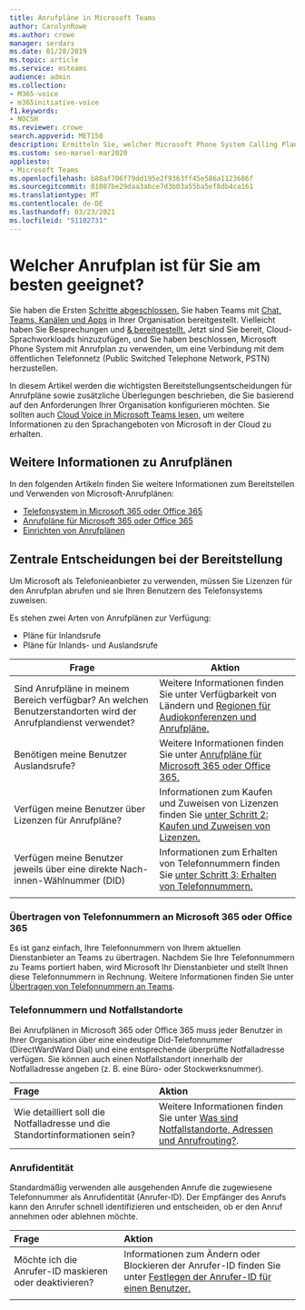 ```yaml
---
title: Anrufpläne in Microsoft Teams
author: CarolynRowe
ms.author: crowe
manager: serdars
ms.date: 01/28/2019
ms.topic: article
ms.service: msteams
audience: admin
ms.collection:
- M365-voice
- m365initiative-voice
f1.keywords:
- NOCSH
ms.reviewer: crowe
search.appverid: MET150
description: Ermitteln Sie, welcher Microsoft Phone System Calling Plan Ihrer Organisation am besten in der Cloud Voice in Teams dienen soll.
ms.custom: seo-marvel-mar2020
appliesto:
- Microsoft Teams
ms.openlocfilehash: b88af706f79dd195e2f9363ff45e586a1123686f
ms.sourcegitcommit: 01087be29daa3abce7d3b03a55ba5ef8db4ca161
ms.translationtype: MT
ms.contentlocale: de-DE
ms.lasthandoff: 03/23/2021
ms.locfileid: "51102731"
---
```

# <a name="which-calling-plan-is-right-for-you"></a>Welcher Anrufplan ist für Sie am besten geeignet? 

Sie haben die Ersten [Schritte abgeschlossen.](get-started-with-teams-quick-start.md) Sie haben Teams mit [Chat, Teams, Kanälen und Apps](deploy-chat-teams-channels-microsoft-teams-landing-page.md) in Ihrer Organisation bereitgestellt. Vielleicht haben Sie Besprechungen und [& bereitgestellt.](deploy-meetings-microsoft-teams-landing-page.md) Jetzt sind Sie bereit, Cloud-Sprachworkloads hinzuzufügen, und Sie haben beschlossen, Microsoft Phone System mit Anrufplan zu verwenden, um eine Verbindung mit dem öffentlichen Telefonnetz (Public Switched Telephone Network, PSTN) herzustellen. 

In diesem Artikel werden die wichtigsten Bereitstellungsentscheidungen für Anrufpläne sowie zusätzliche Überlegungen beschrieben, die Sie basierend auf den Anforderungen Ihrer Organisation konfigurieren möchten. Sie sollten auch [Cloud Voice in Microsoft Teams lesen,](cloud-voice-landing-page.md) um weitere Informationen zu den Sprachangeboten von Microsoft in der Cloud zu erhalten.


## <a name="learn-more-about-calling-plans"></a>Weitere Informationen zu Anrufplänen

In den folgenden Artikeln finden Sie weitere Informationen zum Bereitstellen und Verwenden von Microsoft-Anrufplänen:

- [Telefonsystem in Microsoft 365 oder Office 365](what-is-phone-system-in-office-365.md)
- [Anrufpläne für Microsoft 365 oder Office 365](calling-plans-for-office-365.md)
- [Einrichten von Anrufplänen](set-up-calling-plans.md)


## <a name="core-deployment-decisions"></a>Zentrale Entscheidungen bei der Bereitstellung

Um Microsoft als Telefonieanbieter zu verwenden, müssen Sie Lizenzen für den Anrufplan abrufen und sie Ihren Benutzern des Telefonsystems zuweisen. 

Es stehen zwei Arten von Anrufplänen zur Verfügung:

- Pläne für Inlandsrufe 
- Pläne für Inlands- und Auslandsrufe

|Frage|Aktion |
|------------|-------|
|Sind Anrufpläne in meinem Bereich verfügbar? An welchen Benutzerstandorten wird der Anrufplandienst verwendet? | Weitere Informationen finden Sie unter Verfügbarkeit von Ländern und [Regionen für Audiokonferenzen und Anrufpläne.](country-and-region-availability-for-audio-conferencing-and-calling-plans/country-and-region-availability-for-audio-conferencing-and-calling-plans.md) | 
Benötigen meine Benutzer Auslandsrufe? | Weitere Informationen finden Sie unter [Anrufpläne für Microsoft 365 oder Office 365.](calling-plans-for-office-365.md) |
Verfügen meine Benutzer über Lizenzen für Anrufpläne? | Informationen zum Kaufen und Zuweisen von Lizenzen finden Sie [unter Schritt 2: Kaufen und Zuweisen von Lizenzen.](set-up-calling-plans.md#step-2-buy-and-assign-licenses) |
Verfügen meine Benutzer jeweils über eine direkte Nach-innen-Wählnummer (DID) | Informationen zum Erhalten von Telefonnummern finden Sie [unter Schritt 3: Erhalten von Telefonnummern.](set-up-calling-plans.md#step-3-get-phone-numbers) |
|||

### <a name="transfer-phone-numbers-to-microsoft-365-or-office-365"></a>Übertragen von Telefonnummern an Microsoft 365 oder Office 365

Es ist ganz einfach, Ihre Telefonnummern von Ihrem aktuellen Dienstanbieter an Teams zu übertragen. Nachdem Sie Ihre Telefonnummern zu Teams portiert haben, wird Microsoft Ihr Dienstanbieter und stellt Ihnen diese Telefonnummern in Rechnung. Weitere Informationen finden Sie unter [Übertragen von Telefonnummern an Teams](phone-number-calling-plans/transfer-phone-numbers-to-teams.md).


### <a name="phone-numbers-and-emergency-locations"></a>Telefonnummern und Notfallstandorte

Bei Anrufplänen in Microsoft 365 oder Office 365 muss jeder Benutzer in Ihrer Organisation über eine eindeutige Did-Telefonnummer (DirectWardWard Dial) und eine entsprechende überprüfte Notfalladresse verfügen. Sie können auch einen Notfallstandort innerhalb der Notfalladresse angeben (z. B. eine Büro- oder Stockwerksnummer). 

|Frage|Aktion |
|:------------|:-------|
|Wie detailliert soll die Notfalladresse und die Standortinformationen sein? |Weitere Informationen finden Sie unter [Was sind Notfallstandorte, Adressen und Anrufrouting?](/SkypeForBusiness/what-are-calling-plans-in-office-365/what-are-emergency-locations-addresses-and-call-routing).


### <a name="calling-identity"></a>Anrufidentität

Standardmäßig verwenden alle ausgehenden Anrufe die zugewiesene Telefonnummer als Anrufidentität (Anrufer-ID). Der Empfänger des Anrufs kann den Anrufer schnell identifizieren und entscheiden, ob er den Anruf annehmen oder ablehnen möchte.

|Frage|Aktion |
|:------------|:-------|
|Möchte ich die Anrufer-ID maskieren oder deaktivieren? | Informationen zum Ändern oder Blockieren der Anrufer-ID finden Sie unter [Festlegen der Anrufer-ID für einen Benutzer.](set-the-caller-id-for-a-user.md) |
|||